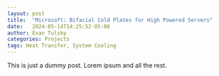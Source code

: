 ```yaml
---
layout: post
title:  "Microsoft: Bifacial Cold Plates for High Powered Servers"
date:   2024-05-14T14:25:52-05:00
author: Evan Tulsky
categories: Projects
tags: Heat Transfer, System Cooling
---
```


This is just a dummy post. Lorem ipsum and all the rest.
